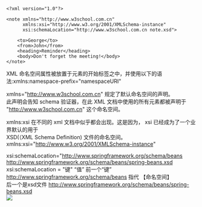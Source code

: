 ```
<?xml version="1.0"?>

<note xmlns="http://www.w3school.com.cn"
      xmlns:xsi="http://www.w3.org/2001/XMLSchema-instance"
      xsi:schemaLocation="http://www.w3school.com.cn note.xsd">

    <to>George</to>
    <from>John</from>
    <heading>Reminder</heading>
    <body>Don't forget the meeting!</body>
</note>
```
XML 命名空间属性被放置于元素的开始标签之中，并使用以下的语法:xmlns:namespace-prefix="namespaceURI"


xmlns="http://www.w3school.com.cn" 规定了默认命名空间的声明。  
此声明会告知 schema 验证器，在此 XML 文档中使用的所有元素都被声明于 "http://www.w3school.com.cn" 这个命名空间。  



xmlns:xsi 在不同的 xml 文档中似乎都会出现。这是因为， xsi 已经成为了一个业界默认的用于   
XSD(（XML Schema Definition) 文件的命名空间。
xmlns:xsi="http://www.w3.org/2001/XMLSchema-instance" 


xsi:schemaLocation="http://www.springframework.org/schema/beans http://www.springframework.org/schema/beans/spring-beans.xsd  
xsi:schemaLocation = "键" “值”
前一个“键” http://www.springframework.org/schema/beans 指代 【命名空间】  
后一个是xsd文件  http://www.springframework.org/schema/beans/spring-beans.xsd  
![](http://www.springframework.org/schema/beans)

